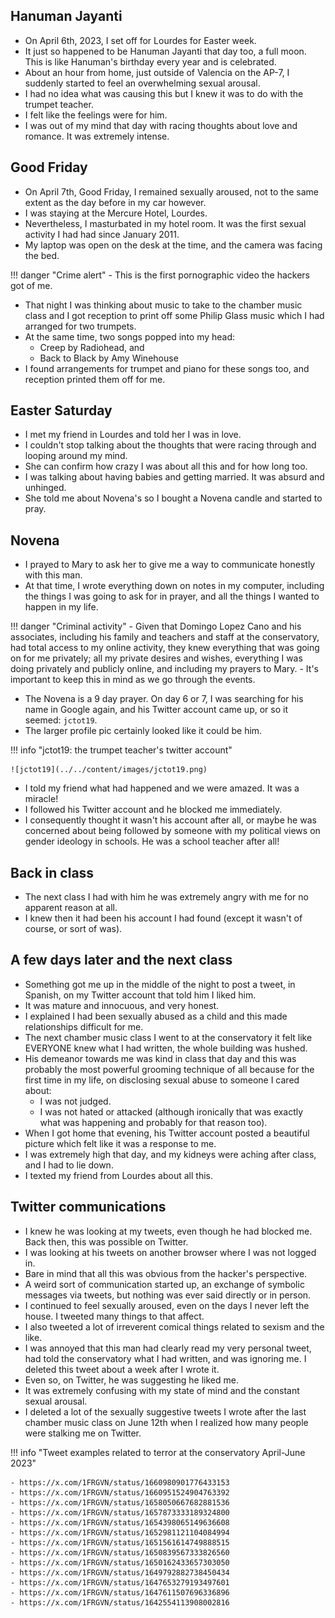## Hanuman Jayanti

- On April 6th, 2023, I set off for Lourdes for Easter week.
- It just so happened to be Hanuman Jayanti that day too, a full moon. This is like Hanuman's birthday every year and is celebrated.
- About an hour from home, just outside of Valencia on the AP-7, I suddenly started to feel an overwhelming sexual arousal.
- I had no idea what was causing this but I knew it was to do with the trumpet teacher.
- I felt like the feelings were for him.
- I was out of my mind that day with racing thoughts about love and romance. It was extremely intense.

## Good Friday

- On April 7th, Good Friday, I remained sexually aroused, not to the same extent as the day before in my car however.
- I was staying at the Mercure Hotel, Lourdes.
- Nevertheless, I masturbated in my hotel room. It was the first sexual activity I had had since January 2011.
- My laptop was open on the desk at the time, and the camera was facing the bed. 

!!! danger "Crime alert"
    - This is the first pornographic video the hackers got of me.

- That night I was thinking about music to take to the chamber music class and I got reception to print off some Philip Glass music which I had arranged for two trumpets.
- At the same time, two songs popped into my head:
    - Creep by Radiohead, and
    - Back to Black by Amy Winehouse
- I found arrangements for trumpet and piano for these songs too, and reception printed them off for me.

## Easter Saturday

- I met my friend in Lourdes and told her I was in love.
- I couldn't stop talking about the thoughts that were racing through and looping around my mind. 
- She can confirm how crazy I was about all this and for how long too.
- I was talking about having babies and getting married. It was absurd and unhinged.
- She told me about Novena's so I bought a Novena candle and started to pray.

## Novena

- I prayed to Mary to ask her to give me a way to communicate honestly with this man.
- At that time, I wrote everything down on notes in my computer, including the things I was going to ask for in prayer, and all the things I wanted to happen in my life. 

!!! danger "Criminal activity"
    - Given that Domingo Lopez Cano and his associates, including his family and teachers and staff at the conservatory, had total access to my online activity, they knew everything that was going on for me privately; all my private desires and wishes, everything I was doing privately and publicly online, and including my prayers to Mary.
    - It's important to keep this in mind as we go through the events.

- The Novena is a 9 day prayer. On day 6 or 7, I was searching for his name in Google again, and his Twitter account came up, or so it seemed: `jctot19`.
- The larger profile pic certainly looked like it could be him.

!!! info "jctot19: the trumpet teacher's twitter account"

    ![jctot19](../../content/images/jctot19.png)

- I told my friend what had happened and we were amazed. It was a miracle!
- I followed his Twitter account and he blocked me immediately.
- I consequently thought it wasn't his account after all, or maybe he was concerned about being followed by someone with my political views on gender ideology in schools. He was a school teacher after all!

## Back in class

- The next class I had with him he was extremely angry with me for no apparent reason at all.
- I knew then it had been his account I had found (except it wasn't of course, or sort of was).

## A few days later and the next class

- Something got me up in the middle of the night to post a tweet, in Spanish, on my Twitter account that told him I liked him.
- It was mature and innocuous, and very honest.
- I explained I had been sexually abused as a child and this made relationships difficult for me.
- The next chamber music class I went to at the conservatory it felt like EVERYONE knew what I had written, the whole building was hushed.
- His demeanor towards me was kind in class that day and this was probably the most powerful grooming technique of all because for the first time in my life, on disclosing sexual abuse to someone I cared about:
    - I was not judged.
    - I was not hated or attacked (although ironically that was exactly what was happening and probably for that reason too).
- When I got home that evening, his Twitter account posted a beautiful picture which felt like it was a response to me.
- I was extremely high that day, and my kidneys were aching after class, and I had to lie down.
- I texted my friend from Lourdes about all this.

## Twitter communications

- I knew he was looking at my tweets, even though he had blocked me. Back then, this was possible on Twitter.
- I was looking at his tweets on another browser where I was not logged in.
- Bare in mind that all this was obvious from the hacker's perspective.
- A weird sort of communication started up, an exchange of symbolic messages via tweets, but nothing was ever said directly or in person.
- I continued to feel sexually aroused, even on the days I never left the house. I tweeted many things to that affect.
- I also tweeted a lot of irreverent comical things related to sexism and the like.
- I was annoyed that this man had clearly read my very personal tweet, had told the conservatory what I had written, and was ignoring me. I deleted this tweet about a week after I wrote it.
- Even so, on Twitter, he was suggesting he liked me.
- It was extremely confusing with my state of mind and the constant sexual arousal.
- I deleted a lot of the sexually suggestive tweets I wrote after the last chamber music class on June 12th when I realized how many people were stalking me on Twitter.

!!! info "Tweet examples related to terror at the conservatory April-June 2023"

    - https://x.com/1FRGVN/status/1660980901776433153
    - https://x.com/1FRGVN/status/1660951524904763392
    - https://x.com/1FRGVN/status/1658050667682881536
    - https://x.com/1FRGVN/status/1657873333189324800
    - https://x.com/1FRGVN/status/1654398065149636608
    - https://x.com/1FRGVN/status/1652981121104084994
    - https://x.com/1FRGVN/status/1651561614749888515
    - https://x.com/1FRGVN/status/1650839567333826560
    - https://x.com/1FRGVN/status/1650162433657303050
    - https://x.com/1FRGVN/status/1649792882738450434
    - https://x.com/1FRGVN/status/1647653279193497601
    - https://x.com/1FRGVN/status/1647611507696336896
    - https://x.com/1FRGVN/status/1642554113908002816

